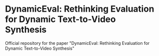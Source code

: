 # DynamicEval: Rethinking Evaluation for Dynamic Text-to-Video Synthesis
Official repository for the paper "DynamicEval: Rethinking Evaluation for Dynamic Text-to-Video Synthesis"
